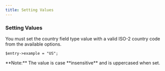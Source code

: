 ```yaml
---
title: Setting Values 
---
```


### Setting Values[](#usage/setting-values)

You must set the country field type value with a valid ISO-2 country code from the available options.

    $entry->example = "US";

<div class="alert alert-info">**Note:** The value is case **insensitive** and is uppercased when set.</div>